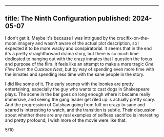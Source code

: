 ----
title: The Ninth Configuration
published: 2024-05-07
----

I don't get it. Maybe it's because I was intrigued by the crucifix-on-the-moon imagery and wasn't aware of the actual plot description, so I expected it to be more wacky and conspiratorial. It seems that in the end it's a pretty straightforward drama story, but there is so much time dedicated to hanging out with the crazy inmates that I question the focus and purpose of the film. It feels like an attempt to make a more tragic _One Flew Over the Cuckoos Nest_, but by way of spending even more time with the inmates and spending less time with the sane people in the story.

I did like some of it. The early scenes with the loonies are pretty entertaining, especially the guy who wants to cast dogs in Shakespeare plays. The scene in the bar goes on long enough where it became really immersive, and seeing the gang leader get riled up is actually pretty scary. And the progression of Cutshaw going from full-on crazy to sane and scared is interesting to watch, and the transition is subtle. Their discussion about whether there are any real examples of selfless sacrifice is interesting and pretty profound, I wish more of the movie were like that.

5/10
